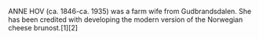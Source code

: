 ANNE HOV (ca. 1846-ca. 1935) was a farm wife from Gudbrandsdalen. She has been credited with developing the modern version of the Norwegian cheese brunost.[1][2]
